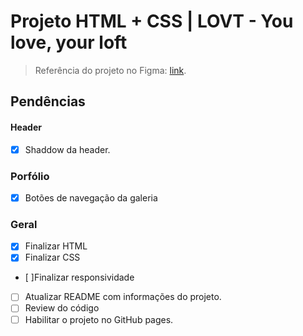 # Projeto HTML + CSS | LOVT - You love, your loft

> Referência do projeto no Figma: [link](https://www.figma.com/file/sx1wvTbw3k8w31YYBfmdZp/Exercicio01?node-id=0%3A1).

## Pendências

#### Header
- [x] Shaddow da header.

### Porfólio

- [x] Botões de navegação da galeria

### Geral

- [x] Finalizar HTML
- [x] Finalizar CSS
- [ ]Finalizar responsividade
- [ ] Atualizar README com informações do projeto.
- [ ] Review do código
- [ ] Habilitar o projeto no GitHub pages.
